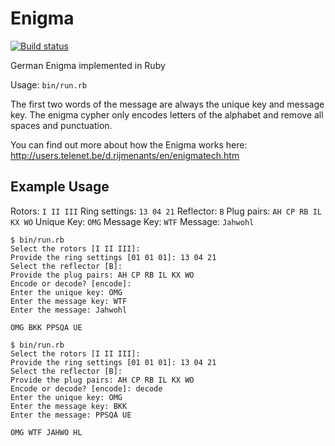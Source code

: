 # Enigma

[![Build status](https://badge.buildkite.com/f958e01d85fd3af5c2613a32362e07c9aef9aa689d37bfaea2.svg)](https://buildkite.com/blaknite/enigma)

German Enigma implemented in Ruby

Usage: `bin/run.rb`

The first two words of the message are always the unique key and message key. The enigma cypher
only encodes letters of the alphabet and remove all spaces and punctuation.

You can find out more about how the Enigma works here: http://users.telenet.be/d.rijmenants/en/enigmatech.htm

## Example Usage

Rotors: `I II III`
Ring settings: `13 04 21`
Reflector: `B`
Plug pairs: `AH CP RB IL KX WO`
Unique Key: `OMG`
Message Key: `WTF`
Message: `Jahwohl`

```
$ bin/run.rb
Select the rotors [I II III]:
Provide the ring settings [01 01 01]: 13 04 21
Select the reflector [B]:
Provide the plug pairs: AH CP RB IL KX WO
Encode or decode? [encode]:
Enter the unique key: OMG
Enter the message key: WTF
Enter the message: Jahwohl

OMG BKK PPSQA UE
```

```
$ bin/run.rb
Select the rotors [I II III]:
Provide the ring settings [01 01 01]: 13 04 21
Select the reflector [B]:
Provide the plug pairs: AH CP RB IL KX WO
Encode or decode? [encode]: decode
Enter the unique key: OMG
Enter the message key: BKK
Enter the message: PPSQA UE

OMG WTF JAHWO HL
```
